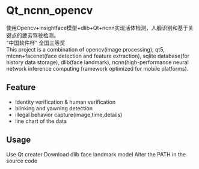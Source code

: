 # Qt_ncnn_opencv  
使用Opencv+insightface模型+dlib+Qt+ncnn实现活体检测，人脸识别和基于关键点的疲劳驾驶检测。  
“中国软件杯” 全国三等奖  
This project is a combination of opencv(image processing), qt5, mtcnn+facenet(face detection and feature extraction), sqlite database(for history data storage), dlib(face landmark), ncnn(high-performance neural network inference computing framework optimized for mobile platforms).

## Feature  
 - Identity verification & human verification
 - blinking and yawning detection
 - illegal behavior capture(image,time,details)
 - line chart of the data
 
## Usage  
Use Qt creater
Download dlib face landmark model
Alter the PATH in the source code
